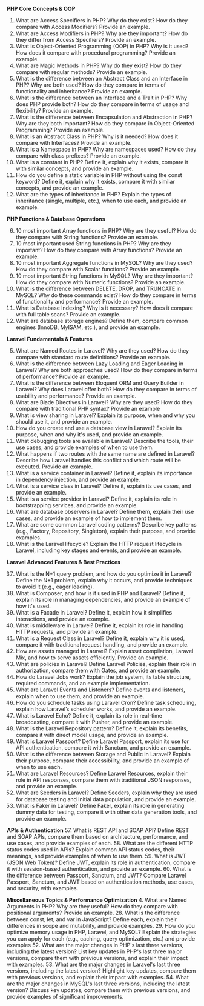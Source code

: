 **PHP Core Concepts & OOP**

1. What are Access Specifiers in PHP? Why do they exist? How do they compare with Access Modifiers? Provide an example.
2. What are Access Modifiers in PHP? Why are they important? How do they differ from Access Specifiers? Provide an example.
3. What is Object-Oriented Programming (OOP) in PHP? Why is it used? How does it compare with procedural programming? Provide an example.
12. What are Magic Methods in PHP? Why do they exist? How do they compare with regular methods? Provide an example.
13. What is the difference between an Abstract Class and an Interface in PHP? Why are both used? How do they compare in terms of functionality and inheritance? Provide an example.
14. What is the difference between an Interface and a Trait in PHP? Why does PHP provide both? How do they compare in terms of usage and flexibility? Provide an example.
15. What is the difference between Encapsulation and Abstraction in PHP? Why are they both important? How do they compare in Object-Oriented Programming? Provide an example.
18. What is an Abstract Class in PHP? Why is it needed? How does it compare with Interfaces? Provide an example.
19. What is a Namespace in PHP? Why are namespaces used? How do they compare with class prefixes? Provide an example.
21. What is a constant in PHP? Define it, explain why it exists, compare it with similar concepts, and provide an example.
22. How do you define a static variable in PHP without using the const keyword? Define it, explain why it exists, compare it with similar concepts, and provide an example.
25. What are the types of inheritance in PHP? Explain the types of inheritance (single, multiple, etc.), when to use each, and provide an example.

**PHP Functions & Database Operations**

6. 10 most important Array functions in PHP? Why are they useful? How do they compare with String functions? Provide an example.
7. 10 most important used String functions in PHP? Why are they important? How do they compare with Array functions? Provide an example.
8. 10 most important Aggregate functions in MySQL? Why are they used? How do they compare with Scalar functions? Provide an example.
9.  10 most important String functions in MySQL? Why are they important? How do they compare with Numeric functions? Provide an example.
10. What is the difference between DELETE, DROP, and TRUNCATE in MySQL? Why do these commands exist? How do they compare in terms of functionality and performance? Provide an example.
11. What is Database Indexing? Why is it necessary? How does it compare with full table scans? Provide an example.
26. What are database storage engines? Define them, compare common engines (InnoDB, MyISAM, etc.), and provide an example.

**Laravel Fundamentals & Features**

5. What are Named Routes in Laravel? Why are they used? How do they compare with standard route definitions? Provide an example.
16. What is the difference between Lazy Loading and Eager Loading in Laravel? Why are both approaches used? How do they compare in terms of performance? Provide an example.
17. What is the difference between Eloquent ORM and Query Builder in Laravel? Why does Laravel offer both? How do they compare in terms of usability and performance? Provide an example.
20. What are Blade Directives in Laravel? Why are they used? How do they compare with traditional PHP syntax? Provide an example
23. What is view sharing in Laravel? Explain its purpose, when and why you should use it, and provide an example.
24. How do you create and use a database view in Laravel? Explain its purpose, when and why it's used, and provide an example.
27. What debugging tools are available in Laravel? Describe the tools, their use cases, and provide examples of when to use them.
30. What happens if two routes with the same name are defined in Laravel? Describe how Laravel handles this conflict and which route will be executed. Provide an example.
31. What is a service container in Laravel? Define it, explain its importance in dependency injection, and provide an example.
32. What is a service class in Laravel? Define it, explain its use cases, and provide an example.
33. What is a service provider in Laravel? Define it, explain its role in bootstrapping services, and provide an example.
34. What are database observers in Laravel? Define them, explain their use cases, and provide an example of how to implement them.
35. What are some common Laravel coding patterns? Describe key patterns (e.g., Factory, Repository, Singleton), explain their purpose, and provide examples.
36. What is the Laravel lifecycle? Explain the HTTP request lifecycle in Laravel, including key stages and events, and provide an example. 

**Laravel Advanced Features & Best Practices**

37. What is the N+1 query problem, and how do you optimize it in Laravel? Define the N+1 problem, explain why it occurs, and provide techniques to avoid it (e.g., eager loading).
38. What is Composer, and how is it used in PHP and Laravel? Define it, explain its role in managing dependencies, and provide an example of how it's used.
39. What is a Facade in Laravel? Define it, explain how it simplifies interactions, and provide an example.
40. What is middleware in Laravel? Define it, explain its role in handling HTTP requests, and provide an example.
41. What is a Request Class in Laravel? Define it, explain why it is used, compare it with traditional request handling, and provide an example.
42. How are assets managed in Laravel? Explain asset compilation, Laravel Mix, and how to serve assets efficiently. Provide an example.
43. What are policies in Laravel? Define Laravel Policies, explain their role in authorization, compare them with Gates, and provide an example.
44. How do Laravel Jobs work? Explain the job system, its table structure, required commands, and an example implementation.
45. What are Laravel Events and Listeners? Define events and listeners, explain when to use them, and provide an example.
46. How do you schedule tasks using Laravel Cron? Define task scheduling, explain how Laravel’s scheduler works, and provide an example.
47. What is Laravel Echo? Define it, explain its role in real-time broadcasting, compare it with Pusher, and provide an example.
48. What is the Laravel Repository pattern? Define it, explain its benefits, compare it with direct model usage, and provide an example.
49. What is Laravel Passport? Define Laravel Passport, explain its use for API authentication, compare it with Sanctum, and provide an example.
50. What is the difference between Storage and Public in Laravel? Explain their purpose, compare their accessibility, and provide an example of when to use each.
51. What are Laravel Resources? Define Laravel Resources, explain their role in API responses, compare them with traditional JSON responses, and provide an example. 
55. What are Seeders in Laravel? Define Seeders, explain why they are used for database testing and initial data population, and provide an example.
56. What is Faker in Laravel? Define Faker, explain its role in generating dummy data for testing, compare it with other data generation tools, and provide an example.

**APIs & Authentication**
57. What is REST API and SOAP API? Define REST and SOAP APIs, compare them based on architecture, performance, and use cases, and provide examples of each.
58. What are the different HTTP status codes used in APIs? Explain common API status codes, their meanings, and provide examples of when to use them.
59. What is JWT (JSON Web Token)? Define JWT, explain its role in authentication, compare it with session-based authentication, and provide an example.
60. What is the difference between Passport, Sanctum, and JWT? Compare Laravel Passport, Sanctum, and JWT based on authentication methods, use cases, and security, with examples. 

**Miscellaneous Topics & Performance Optimization**
4. What are Named Arguments in PHP? Why are they useful? How do they compare with positional arguments? Provide an example.
28. What is the difference between const, let, and var in JavaScript? Define each, explain their differences in scope and mutability, and provide examples.
29. How do you optimize memory usage in PHP, Laravel, and MySQL? Explain the strategies you can apply for each (e.g., caching, query optimization, etc.) and provide examples
52. What are the major changes in PHP's last three versions, including the latest version? List key updates in PHP's last three major versions, compare them with previous versions, and explain their impact with examples.
53. What are the major changes in Laravel's last three versions, including the latest version? Highlight key updates, compare them with previous versions, and explain their impact with examples.
54. What are the major changes in MySQL's last three versions, including the latest version? Discuss key updates, compare them with previous versions, and provide examples of significant improvements.